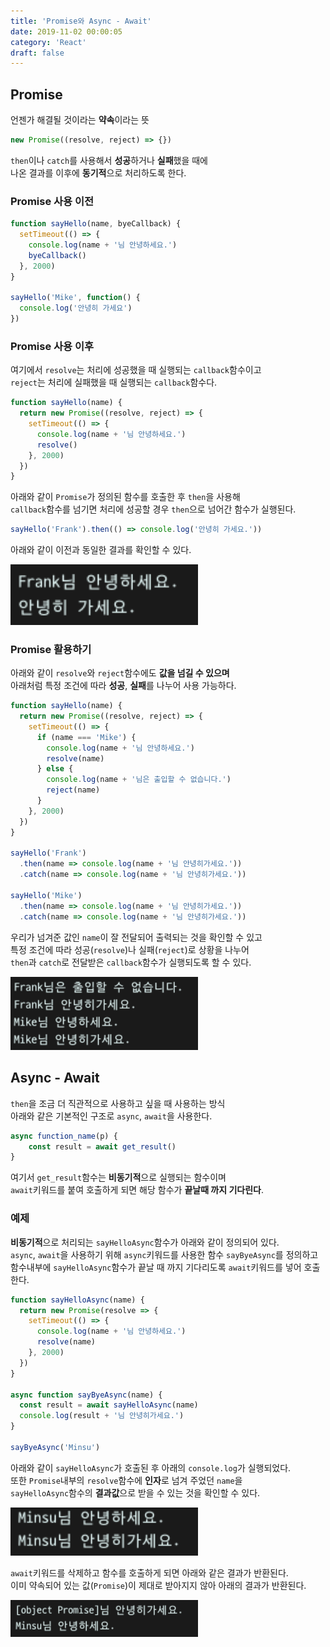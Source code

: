 ```yaml
---
title: 'Promise와 Async - Await'
date: 2019-11-02 00:00:05
category: 'React'
draft: false
---
```


## Promise

언젠가 해결될 것이라는 **약속**이라는 뜻<br>

```javascript
new Promise((resolve, reject) => {})
```

`then`이나 `catch`를 사용해서 **성공**하거나 **실패**했을 때에<br>
나온 결과를 이후에 **동기적**으로 처리하도록 한다.<br>

### Promise 사용 이전

```javascript
function sayHello(name, byeCallback) {
  setTimeout(() => {
    console.log(name + '님 안녕하세요.')
    byeCallback()
  }, 2000)
}

sayHello('Mike', function() {
  console.log('안녕히 가세요')
})
```

### Promise 사용 이후

여기에서 `resolve`는 처리에 성공했을 때 실행되는 `callback`함수이고<br>
`reject`는 처리에 실패했을 때 실행되는 `callback`함수다.<br>

```javascript
function sayHello(name) {
  return new Promise((resolve, reject) => {
    setTimeout(() => {
      console.log(name + '님 안녕하세요.')
      resolve()
    }, 2000)
  })
}
```

아래와 같이 `Promise`가 정의된 함수를 호출한 후 `then`을 사용해<br>
`callback`함수를 넘기면 처리에 성공할 경우 `then`으로 넘어간 함수가 실행된다.<br>

```javascript
sayHello('Frank').then(() => console.log('안녕히 가세요.'))
```

아래와 같이 이전과 동일한 결과를 확인할 수 있다.<br>

<img src="/assets/2019-11-02/1.png" width="300" height="auto" alt="아직 안만듬"><br/>

### Promise 활용하기

아래와 같이 `resolve`와 `reject`함수에도 **값을 넘길 수 있으며**<br>
아래처럼 특정 조건에 따라 **성공**, **실패**를 나누어 사용 가능하다.<br>

```javascript
function sayHello(name) {
  return new Promise((resolve, reject) => {
    setTimeout(() => {
      if (name === 'Mike') {
        console.log(name + '님 안녕하세요.')
        resolve(name)
      } else {
        console.log(name + '님은 출입할 수 없습니다.')
        reject(name)
      }
    }, 2000)
  })
}

sayHello('Frank')
  .then(name => console.log(name + '님 안녕히가세요.'))
  .catch(name => console.log(name + '님 안녕히가세요.'))

sayHello('Mike')
  .then(name => console.log(name + '님 안녕히가세요.'))
  .catch(name => console.log(name + '님 안녕히가세요.'))
```

우리가 넘겨준 값인 `name`이 잘 전달되어 출력되는 것을 확인할 수 있고<br>
특정 조건에 따라 성공(`resolve`)나 실패(`reject`)로 상황을 나누어<br>
`then`과 `catch`로 전달받은 `callback`함수가 실행되도록 할 수 있다.<br>

<img src="/assets/2019-11-02/2.png" width="300" height="auto" alt="아직 안만듬"><br/>

## Async - Await

`then`을 조금 더 직관적으로 사용하고 싶을 때 사용하는 방식<br>
아래와 같은 기본적인 구조로 `async`, `await`을 사용한다.<br>

```javascript
async function_name(p) {
    const result = await get_result()
}
```

여기서 `get_result`함수는 **비동기적**으로 실행되는 함수이며<br>
`await`키워드를 붙여 호출하게 되면 해당 함수가 **끝날때 까지 기다린다**.<br>

### 예제

**비동기적**으로 처리되는 `sayHelloAsync`함수가 아래와 같이 정의되어 있다.<br>
`async`, `await`을 사용하기 위해 `async`키워드를 사용한 함수 `sayByeAsync`를 정의하고<br>
함수내부에 `sayHelloAsync`함수가 끝날 때 까지 기다리도록 `await`키워드를 넣어 호출한다.<br>

```javascript
function sayHelloAsync(name) {
  return new Promise(resolve => {
    setTimeout(() => {
      console.log(name + '님 안녕하세요.')
      resolve(name)
    }, 2000)
  })
}

async function sayByeAsync(name) {
  const result = await sayHelloAsync(name)
  console.log(result + '님 안녕히가세요.')
}

sayByeAsync('Minsu')
```

아래와 같이 `sayHelloAsync`가 호출된 후 아래의 `console.log`가 실행되었다.<br>
또한 `Promise`내부의 `resolve`함수에 **인자**로 넘겨 주었던 `name`을<br>
`sayHelloAsync`함수의 **결과값**으로 받을 수 있는 것을 확인할 수 있다.<br>

<img src="/assets/2019-11-02/3.png" width="300" height="auto" alt="아직 안만듬"><br/>

`await`키워드를 삭제하고 함수를 호출하게 되면 아래와 같은 결과가 반환된다.<br>
이미 약속되어 있는 값(`Promise`)이 제대로 받아지지 않아 아래의 결과가 반환된다.<br>

<img src="/assets/2019-11-02/4.png" width="300" height="auto" alt="아직 안만듬"><br/>
